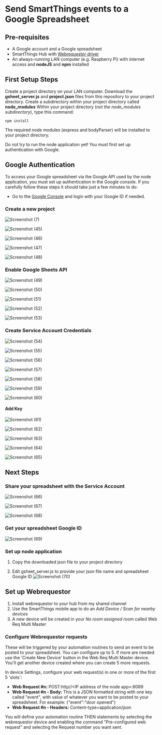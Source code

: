 # Send SmartThings events to a Google Spreadsheet

## Pre-requisites
* A Google account and a Google spreadsheet
* SmartThings Hub with [Webrequestor driver](https://github.com/toddaustin07/webrequestor)
* An always-running LAN computer (e.g. Raspberry Pi) with internet access and **nodeJS** and **npm** installed 

## First Setup Steps
Create a project directory on your LAN computer.
Download the **gsheet_server.js** and **project.json** files from this repository to your project directory.
Create a subdirectory within your project directory called **node_modules**
Within your project directory (*not the node_modules subdirectory*), type this command:
```
npm install
```
The required node modules (express and bodyParser) will be installed to your project directory.

Do not try to run the node application yet!  You must first set up authentication with Google.

## Google Authentication
To access your Google spreadsheet via the Google API used by the node application, you must set up authentication in the Google console. If you carefully follow these steps it should take just a few minutes to do:

* Go to the [Google Console](https://console.cloud.google.com) and login with your Google ID if needed.

### Create a new project

![Screenshot (7)](https://user-images.githubusercontent.com/25287498/210690886-c713c9a0-54dd-4c5a-9ad6-209751050fc4.png)


![Screenshot (45)](https://user-images.githubusercontent.com/25287498/210690314-64fed90a-0576-4ec2-ae37-80393e84f7bf.png)


![Screenshot (46)](https://user-images.githubusercontent.com/25287498/210690436-602c82ee-4e9b-41d8-87bb-87bf5f0f4f4e.png)


![Screenshot (47)](https://user-images.githubusercontent.com/25287498/210690507-8ceb0bb2-b1a3-4254-8102-0808b19c3f11.png)


![Screenshot (48)](https://user-images.githubusercontent.com/25287498/210690543-916ce404-a213-417d-8271-1a32a6eb14b7.png)

### Enable Google Sheets API


![Screenshot (49)](https://user-images.githubusercontent.com/25287498/210690574-8e7838af-cfc2-448b-bda3-7460f2c00ca4.png)

![Screenshot (50)](https://user-images.githubusercontent.com/25287498/210691040-308dc626-3f17-4191-9390-bb5bcd588e84.png)


![Screenshot (51)](https://user-images.githubusercontent.com/25287498/210691063-4c1783cb-97d3-4bc1-9fc2-4aa016cc6962.png)


![Screenshot (52)](https://user-images.githubusercontent.com/25287498/210691118-f80d5f1e-ecd2-46c6-b21b-52f18a7006cd.png)


![Screenshot (53)](https://user-images.githubusercontent.com/25287498/210691148-920a4e9c-c7fb-4b1f-ad7f-cf0f008f32ed.png)


### Create Service Account Credentials

![Screenshot (54)](https://user-images.githubusercontent.com/25287498/210691184-4a0515c0-a1f3-43e1-a9dd-95e78e294290.png)


![Screenshot (55)](https://user-images.githubusercontent.com/25287498/210691216-75437d59-21fb-4270-89a6-900c6c4db72d.png)


![Screenshot (56)](https://user-images.githubusercontent.com/25287498/210691649-2ceff1ad-8478-47d6-bfa7-47a869e00aea.png)


![Screenshot (57)](https://user-images.githubusercontent.com/25287498/210691710-da94aa51-767a-482b-ac4a-e408a4e615f0.png)

![Screenshot (58)](https://user-images.githubusercontent.com/25287498/210691775-b9fec809-b56b-409c-8f96-3aa10f74291c.png)


![Screenshot (59)](https://user-images.githubusercontent.com/25287498/210691807-cd9b71c4-a443-44a4-b4f0-fb39d02e4e12.png)


![Screenshot (60)](https://user-images.githubusercontent.com/25287498/210691842-dc0e8a2e-faae-4b98-9ec0-575bbe837d00.png)


#### Add Key

![Screenshot (61)](https://user-images.githubusercontent.com/25287498/210691886-7a26f589-ecaf-4e6e-a138-f2f2aebf3269.png)

![Screenshot (62)](https://user-images.githubusercontent.com/25287498/210691941-a3452cc1-46b1-4499-8c23-beb7502996d1.png)

![Screenshot (63)](https://user-images.githubusercontent.com/25287498/210691971-b38f58c1-ff71-4c71-baae-32834dd618af.png)


![Screenshot (64)](https://user-images.githubusercontent.com/25287498/210691998-ef5dfafa-52e2-47d9-8303-8f626b6022cc.png)

![Screenshot (65)](https://user-images.githubusercontent.com/25287498/210692075-75a23021-7b8a-4c05-95fe-3c18d73b882c.png)


## Next Steps

### Share your spreadsheet with the Service Account

![Screenshot (66)](https://user-images.githubusercontent.com/25287498/210692163-7f3df625-d894-408f-aa07-25f2d0110ed5.png)

![Screenshot (67)](https://user-images.githubusercontent.com/25287498/210692297-76e26c31-522a-493d-abcb-c9fd6041f3df.png)


![Screenshot (68)](https://user-images.githubusercontent.com/25287498/210692318-09ad9c32-9d83-44ff-b6c5-5343959172ec.png)


### Get your spreadsheet Google ID

![Screenshot (69)](https://user-images.githubusercontent.com/25287498/210692496-62d34429-fb66-419f-9c25-53c24c9418ce.png)


### Set up node application


1) Copy the downloaded json file to your project directory

2) Edit gsheet_server.js to provide your json file name and spreadsheet Google ID
![Screenshot (70)](https://user-images.githubusercontent.com/25287498/210692794-36e49762-12cf-4bae-bc7b-2d73d837cabb.png)

## Set up Webrequestor
1) Install webrequestor to your hub from my shared channel
2) Use the SmartThings mobile app to do an *Add Device / Scan for nearby devices*
3) A new device will be created in your *No room assigned* room called Web Req Multi Master
### Configure Webrequestor requests
These will be triggered by your automation routines to send an event to be posted to your spreadsheet.  You can configure up to 5.  If more are needed use the 'Create New Device' button in the Web Req Multi Master device.  You'll get another device created where you can create 5 more requests.

In device Settings, configure your web request(s) in one or more of the first 5 'slots':
* **Web Request #n:** POST:http//\<IP address of the node app\>:8089
* **Web Request #n - Body:**  This is a JSON formatted string with one key called "event", with value of whatever you want to be posted to your spreadsheet.
    For example:  {"event":"door opened"}
* **Web Request #n - Headers:**  Content-type=application/json
  
You will define your automation routine THEN statements by selecting the webrequestor device and enabling the command "Pre-configured web request" and selecting the Request number you want sent.







